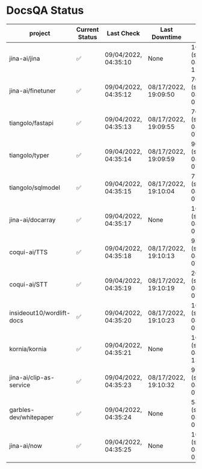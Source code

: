 # DocsQA Status

|         project         |Current Status|     Last Check     |   Last Downtime    |              % Uptime              |
|-------------------------|--------------|--------------------|--------------------|------------------------------------|
|jina-ai/jina             |✅            |09/04/2022, 04:35:10|None                |100.000 (since 08/29/2022, 11:24:14)|
|jina-ai/finetuner        |✅            |09/04/2022, 04:35:12|08/17/2022, 19:09:50|70.465 (since 08/15/2022, 07:09:42) |
|tiangolo/fastapi         |✅            |09/04/2022, 04:35:13|08/17/2022, 19:09:55|70.469 (since 08/15/2022, 07:09:42) |
|tiangolo/typer           |✅            |09/04/2022, 04:35:14|08/17/2022, 19:09:59|90.073 (since 08/15/2022, 07:09:42) |
|tiangolo/sqlmodel        |✅            |09/04/2022, 04:35:15|08/17/2022, 19:10:04|72.018 (since 08/15/2022, 07:09:42) |
|jina-ai/docarray         |✅            |09/04/2022, 04:35:17|None                |100.000 (since 08/24/2022, 01:39:12)|
|coqui-ai/TTS             |✅            |09/04/2022, 04:35:18|08/17/2022, 19:10:13|95.407 (since 08/15/2022, 07:09:42) |
|coqui-ai/STT             |✅            |09/04/2022, 04:35:19|08/17/2022, 19:10:19|20.247 (since 08/15/2022, 07:09:42) |
|insideout10/wordlift-docs|✅            |09/04/2022, 04:35:20|08/17/2022, 19:10:23|16.259 (since 08/15/2022, 07:09:42) |
|kornia/kornia            |✅            |09/04/2022, 04:35:21|None                |100.000 (since 08/30/2022, 13:49:49)|
|jina-ai/clip-as-service  |✅            |09/04/2022, 04:35:23|08/17/2022, 19:10:32|95.416 (since 08/15/2022, 07:09:42) |
|garbles-dev/whitepaper   |✅            |09/04/2022, 04:35:24|None                |54.158 (since 08/24/2022, 01:39:12) |
|jina-ai/now              |✅            |09/04/2022, 04:35:25|None                |100.000 (since 08/24/2022, 01:39:12)|
